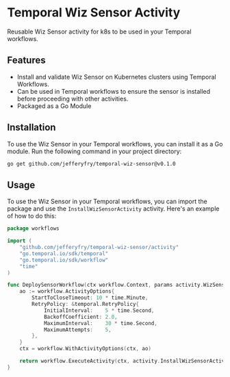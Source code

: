 # Temporal Wiz Sensor Activity

Reusable Wiz Sensor activity for k8s to be used in your Temporal workflows.

## Features
- Install and validate Wiz Sensor on Kubernetes clusters using Temporal Workflows.
- Can be used in Temporal workflows to ensure the sensor is installed before proceeding with other activities.
- Packaged as a Go Module

## Installation
To use the Wiz Sensor in your Temporal workflows, you can install it as a Go module. Run the following command in your project directory:

```bash
go get github.com/jefferyfry/temporal-wiz-sensor@v0.1.0
```

## Usage
To use the Wiz Sensor in your Temporal workflows, you can import the package and use the `InstallWizSensorActivity` activity. Here's an example of how to do this:

```go   
package workflows

import (
	"github.com/jefferyfry/temporal-wiz-sensor/activity"
	"go.temporal.io/sdk/temporal"
	"go.temporal.io/sdk/workflow"
	"time"
)

func DeploySensorWorkflow(ctx workflow.Context, params activity.WizSensorParams) error {
	ao := workflow.ActivityOptions{
		StartToCloseTimeout: 10 * time.Minute,
		RetryPolicy: &temporal.RetryPolicy{
			InitialInterval:    5 * time.Second,
			BackoffCoefficient: 2.0,
			MaximumInterval:    30 * time.Second,
			MaximumAttempts:    5,
		},
	}
	ctx = workflow.WithActivityOptions(ctx, ao)

	return workflow.ExecuteActivity(ctx, activity.InstallWizSensorActivity, params).Get(ctx, nil)
}
```